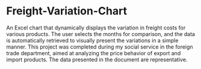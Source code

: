 # Freight-Variation-Chart
An Excel chart that dynamically displays the variation in freight costs for various products. The user selects the months for comparison, and the data is automatically retrieved to visually present the variations in a simple manner. This project was completed during my social service in the foreign trade department, aimed at analyzing the price behavior of export and import products. The data presented in the document are representative.
